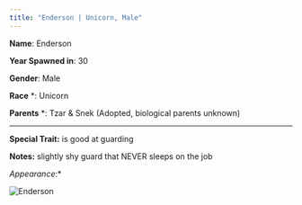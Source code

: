 ```yaml
---
title: "Enderson | Unicorn, Male"
---
```


**Name**: Enderson

**Year Spawned in**: 30

**Gender**: Male

**Race** *: Unicorn

**Parents** *: Tzar & Snek (Adopted, biological parents unknown)

---

**Special Trait:** is good at guarding 


**Notes:** slightly shy guard that NEVER sleeps on the job

*Appearance*:*


![Enderson](https://i.imgur.com/p9JSbt9.png)
